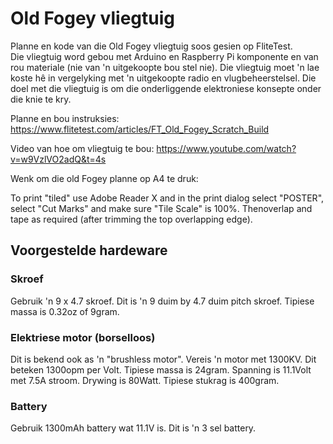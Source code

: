 # Old Fogey vliegtuig

Planne en kode van die Old Fogey vliegtuig soos gesien op FliteTest.  
Die vliegtuig word gebou met Arduino en Raspberry Pi komponente en van rou materiale (nie van 'n uitgekoopte bou stel nie).
Die vliegtuig moet 'n lae koste hê in vergelyking met 'n uitgekoopte radio en vlugbeheerstelsel.
Die doel met die vliegtuig is om die onderliggende elektroniese konsepte onder die knie te kry.

Planne en bou instruksies:
https://www.flitetest.com/articles/FT_Old_Fogey_Scratch_Build

Video van hoe om vliegtuig te bou:
https://www.youtube.com/watch?v=w9VzlVO2adQ&t=4s

Wenk om die old Fogey planne op A4 te druk:

To print "tiled" use Adobe Reader X and in the print dialog select "POSTER", select "Cut Marks" and make sure "Tile Scale" is 100%. Thenoverlap and tape as required (after trimming the top overlapping edge). 


## Voorgestelde hardeware

### Skroef

Gebruik 'n 9 x 4.7 skroef.  Dit is 'n 9 duim by 4.7 duim pitch skroef.  Tipiese massa is 0.32oz of 9gram. 

### Elektriese motor (borselloos)

Dit is bekend ook as 'n "brushless motor".  Vereis 'n motor met 1300KV.  Dit beteken 1300opm per Volt.  Tipiese massa is 24gram.
Spanning is 11.1Volt met 7.5A stroom.  Drywing is 80Watt.  Tipiese stukrag is 400gram.

### Battery

Gebruik 1300mAh battery wat 11.1V is.  Dit is 'n 3 sel battery.
